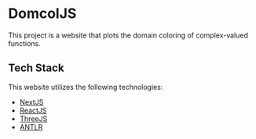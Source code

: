 # DomcolJS

This project is a website that plots the domain coloring
of complex-valued functions.

## Tech Stack

This website utilizes the following technologies:
- [NextJS](https://nextjs.org/)
- [ReactJS](https://reactjs.org/)
- [ThreeJS](https://threejs.org/)
- [ANTLR](https://www.antlr.org/)
